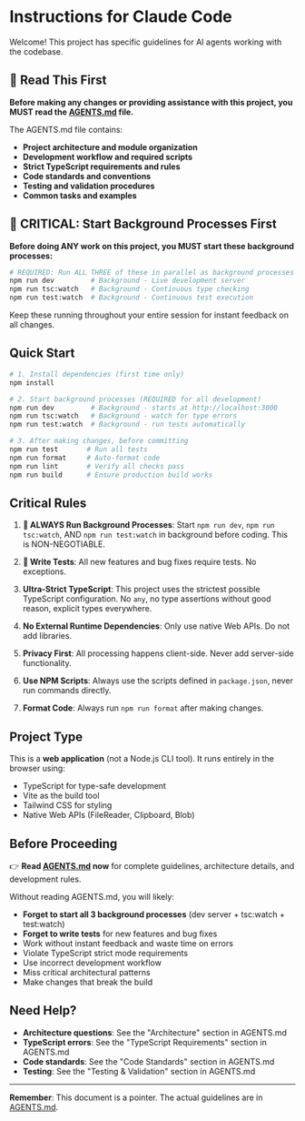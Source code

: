 # Instructions for Claude Code

Welcome! This project has specific guidelines for AI agents working with the codebase.

## 🚨 Read This First

**Before making any changes or providing assistance with this project, you MUST read the [AGENTS.md](./AGENTS.md) file.**

The AGENTS.md file contains:

- **Project architecture and module organization**
- **Development workflow and required scripts**
- **Strict TypeScript requirements and rules**
- **Code standards and conventions**
- **Testing and validation procedures**
- **Common tasks and examples**

## 🚨 CRITICAL: Start Background Processes First

**Before doing ANY work on this project, you MUST start these background processes:**

```bash
# REQUIRED: Run ALL THREE of these in parallel as background processes
npm run dev         # Background - Live development server
npm run tsc:watch   # Background - Continuous type checking
npm run test:watch  # Background - Continuous test execution
```

Keep these running throughout your entire session for instant feedback on all changes.

## Quick Start

```bash
# 1. Install dependencies (first time only)
npm install

# 2. Start background processes (REQUIRED for all development)
npm run dev         # Background - starts at http://localhost:3000
npm run tsc:watch   # Background - watch for type errors
npm run test:watch  # Background - run tests automatically

# 3. After making changes, before committing
npm run test       # Run all tests
npm run format     # Auto-format code
npm run lint       # Verify all checks pass
npm run build      # Ensure production build works
```

## Critical Rules

1. **🚨 ALWAYS Run Background Processes**: Start `npm run dev`, `npm run tsc:watch`, AND `npm run test:watch` in background before coding. This is NON-NEGOTIABLE.

2. **🚨 Write Tests**: All new features and bug fixes require tests. No exceptions.

3. **Ultra-Strict TypeScript**: This project uses the strictest possible TypeScript configuration. No `any`, no type assertions without good reason, explicit types everywhere.

4. **No External Runtime Dependencies**: Only use native Web APIs. Do not add libraries.

5. **Privacy First**: All processing happens client-side. Never add server-side functionality.

6. **Use NPM Scripts**: Always use the scripts defined in `package.json`, never run commands directly.

7. **Format Code**: Always run `npm run format` after making changes.

## Project Type

This is a **web application** (not a Node.js CLI tool). It runs entirely in the browser using:
- TypeScript for type-safe development
- Vite as the build tool
- Tailwind CSS for styling
- Native Web APIs (FileReader, Clipboard, Blob)

## Before Proceeding

👉 **Read [AGENTS.md](./AGENTS.md) now** for complete guidelines, architecture details, and development rules.

Without reading AGENTS.md, you will likely:
- **Forget to start all 3 background processes** (dev server + tsc:watch + test:watch)
- **Forget to write tests** for new features and bug fixes
- Work without instant feedback and waste time on errors
- Violate TypeScript strict mode requirements
- Use incorrect development workflow
- Miss critical architectural patterns
- Make changes that break the build

## Need Help?

- **Architecture questions**: See the "Architecture" section in AGENTS.md
- **TypeScript errors**: See the "TypeScript Requirements" section in AGENTS.md
- **Code standards**: See the "Code Standards" section in AGENTS.md
- **Testing**: See the "Testing & Validation" section in AGENTS.md

---

**Remember**: This document is a pointer. The actual guidelines are in [AGENTS.md](./AGENTS.md).
